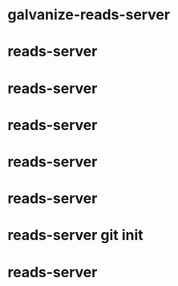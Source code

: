 # galvanize-reads-server
# reads-server
# reads-server
# reads-server
# reads-server
# reads-server
# reads-server git init
# reads-server
